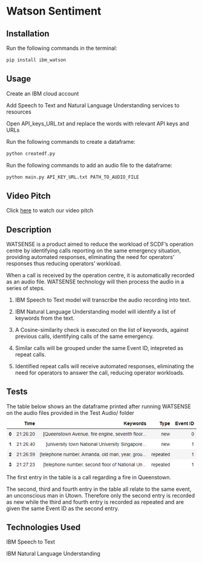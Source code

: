 # Watson Sentiment

## Installation
Run the following commands in the terminal:

````bash
pip install ibm_watson
````

## Usage
Create an IBM cloud account

Add Speech to Text and Natural Language Understanding services to resources

Open API_keys_URL.txt and replace the words with relevant API keys and URLs

Run the following commands to create a dataframe:

````bash
python createdf.py
````

Run the following commands to add an audio file to the dataframe:

````bash
python main.py API_KEY_URL.txt PATH_TO_AUDIO_FILE
````
## Video Pitch
Click [here](https://www.youtube.com/watch?v=5D_ERChYeXk) to watch our video pitch

## Description
WATSENSE is a product aimed to reduce the workload of SCDF’s operation centre by identifying calls reporting on the same emergency situation, providing automated responses, 
eliminating the need for operators’ responses thus reducing operators’ workload.

When a call is received by the operation centre, it is automatically recorded as an audio file. WATSENSE technology will then process the audio in a series of steps.

1. IBM Speech to Text model will transcribe the audio recording into text.

2. IBM Natural Language Understanding model will identify a list of keywords from the text.

3. A Cosine-similarity check is executed on the list of keywords, against previous calls, identifying calls of the same emergency.

4. Similar calls will be grouped under the same Event ID, intepreted as repeat calls.

5. Identified repeat calls will receive automated responses, eliminating the need for operators to answer the call, reducing operator workloads.

## Tests
The table below shows an the dataframe printed after running WATSENSE on the audio files provided in the Test Audio/ folder

![dataframe](mytable.png)

The first entry in the table is a call regarding a fire in Queenstown.

The second, third and fourth entry in the table all relate to the same event, an unconscious man in Utown. 
Therefore only the second entry is recorded as new while the third and fourth entry is recorded as repeated and are given the same Event ID as the second entry. 

## Technologies Used
IBM Speech to Text 

IBM Natural Language Understanding
